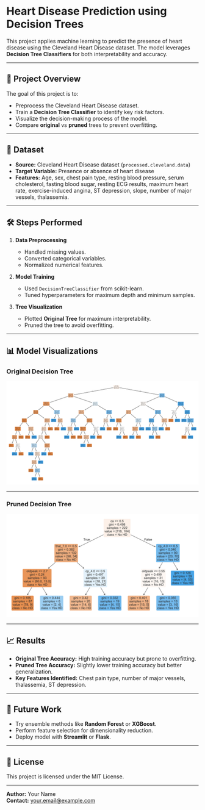 # Heart Disease Prediction using Decision Trees

This project applies machine learning to predict the presence of heart disease using the Cleveland Heart Disease dataset. 
The model leverages **Decision Tree Classifiers** for both interpretability and accuracy.

---

## 📌 Project Overview

The goal of this project is to:
- Preprocess the Cleveland Heart Disease dataset.
- Train a **Decision Tree Classifier** to identify key risk factors.
- Visualize the decision-making process of the model.
- Compare **original** vs **pruned** trees to prevent overfitting.

---

## 📂 Dataset

- **Source:** Cleveland Heart Disease dataset (`processed.cleveland.data`)
- **Target Variable:** Presence or absence of heart disease
- **Features:** Age, sex, chest pain type, resting blood pressure, serum cholesterol, fasting blood sugar, resting ECG results, maximum heart rate, exercise-induced angina, ST depression, slope, number of major vessels, thalassemia.

---

## 🛠️ Steps Performed

1. **Data Preprocessing**
   - Handled missing values.
   - Converted categorical variables.
   - Normalized numerical features.

2. **Model Training**
   - Used `DecisionTreeClassifier` from scikit-learn.
   - Tuned hyperparameters for maximum depth and minimum samples.

3. **Tree Visualization**
   - Plotted **Original Tree** for maximum interpretability.
   - Pruned the tree to avoid overfitting.

---

## 📊 Model Visualizations

### Original Decision Tree
![Original Decision Tree](decision_tree_org.png)

---

### Pruned Decision Tree
![Pruned Decision Tree](decision_tree_pruned.png)

---

## 📈 Results

- **Original Tree Accuracy:** High training accuracy but prone to overfitting.
- **Pruned Tree Accuracy:** Slightly lower training accuracy but better generalization.
- **Key Features Identified:** Chest pain type, number of major vessels, thalassemia, ST depression.


---

## 📌 Future Work
- Try ensemble methods like **Random Forest** or **XGBoost**.
- Perform feature selection for dimensionality reduction.
- Deploy model with **Streamlit** or **Flask**.

---

## 📜 License
This project is licensed under the MIT License.

---

**Author:** Your Name  
**Contact:** your.email@example.com
